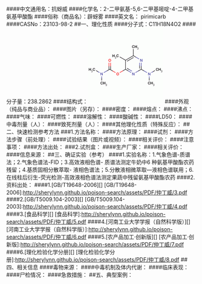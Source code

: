 ####中文通用名：抗蚜威
####化学名：2-二甲氨基-5,6-二甲基嘧啶-4-二甲基氨基甲酸酯
####俗称（商品名）：辟蚜雾
####英文名： pirimicarb
####CASNo：23103-98-2
##一、理化性质
####分子式：C11H18N4O2
####分子量：238.2862
####结构式：![结构式](./assets/duwu/抗蚜威/@0结构式.gif)
####外观（纯品与商业品）：
####图片（另存）：
####密度：
####熔点：
####沸点：
####气味：
####可燃性：
####溶解性：
####酸碱性：
####LD50：
####中毒剂量（人）：
####致死剂量（人）：
####其他理化性质（特殊反应）：
##二、快速检测参考方法
###1.方法名称：
####方法原理：
####试剂：
####方法步骤（前处理）：
####试验结果（图片或视频）：
####相关评价：
####注意事项：
####方法出处：
###2.试剂盒：
####生产厂家：
####相关评价：
####信息来源：
##三、确证实验（参考）
####1.实验名称：1.气象色谱-质谱法；2.气象色谱法-FID；3.高效液相色谱- 质谱法测定牛奶中6 种氨基甲酸酯农药残留；4.基质固相分散萃取- 液相色谱法；5.分散液相微萃取—液相色谱联用；6.在线柱后衍生-荧光检测-高效液相色谱法测定果蔬中残留氨基甲酸酯农药
####2.资料出处：
####1.[GB/T19648-2006][]
[GB/T19648-2006]:http://sherylynn.github.io/poison-search/assets/PDF/仲丁威/3.pdf
####2.[GB/T5009.104-2003][]
[GB/T5009.104-2003]:http://sherylynn.github.io/poison-search/assets/PDF/仲丁威/4.pdf
####3.[食品科学][]
[食品科学]:http://sherylynn.github.io/poison-search/assets/PDF/仲丁威/5.pdf
####4.[河南工业大学学报（自然科学版）][]
[河南工业大学学报（自然科学版）]:http://sherylynn.github.io/poison-search/assets/PDF/仲丁威/6.pdf
####5.[农产品加工·创新版][]
[农产品加工·创新版]:http://sherylynn.github.io/poison-search/assets/PDF/仲丁威/7.pdf
####6.[理化检验化学分册][]
[理化检验化学分册]:http://sherylynn.github.io/poison-search/assets/PDF/仲丁威/8.pdf
##四、相关信息
####毒物来源：
####中毒机制及体内代谢：
####临床表现：
####尸检情况：
####急救措施：
##五、典型案例：
